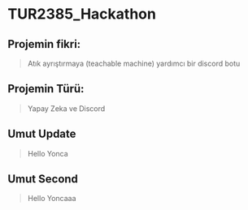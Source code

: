 # TUR2385_Hackathon

## Projemin fikri:
> Atık ayrıştırmaya (teachable machine) yardımcı bir discord botu

## Projemin Türü:
> Yapay Zeka ve Discord

## Umut Update
> Hello Yonca

## Umut Second
> Hello Yoncaaa
